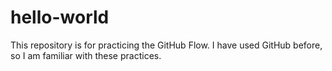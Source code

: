 # hello-world
This repository is for practicing the GitHub Flow.
I have used GitHub before, so I am familiar with these practices.
